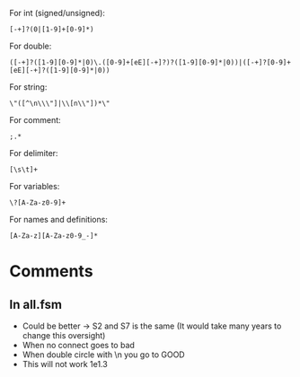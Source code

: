 For int (signed/unsigned):
```
[-+]?(0|[1-9]+[0-9]*)
```

For double:
```
([-+]?([1-9][0-9]*|0)\.([0-9]+[eE][-+]?)?([1-9][0-9]*|0))|([-+]?[0-9]+[eE][-+]?([1-9][0-9]*|0))
```

For string:
```
\"([^\n\\\"]|\\[n\\"])*\"
```

For comment:
```
;.*
```
For delimiter:
```
[\s\t]+
```

For variables:
```
\?[A-Za-z0-9]+
```

For names and definitions:
```
[A-Za-z][A-Za-z0-9_-]*
```

# Comments
## In all.fsm
- Could be better -> S2 and S7 is the same (It would take many years to change this oversight)
- When no connect goes to bad
- When double circle with \n you go to GOOD
- This will not work 1e1.3
